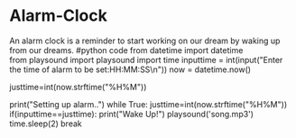 # Alarm-Clock
An alarm clock is a reminder to start working on our dream by waking up from our dreams.
#python code
from datetime import datetime   
from playsound import playsound
import time
inputtime = int(input("Enter the time of alarm to be set:HH:MM:SS\n"))
now = datetime.now()

justtime=int(now.strftime("%H%M"))

print("Setting up alarm..")
while True:
    justtime=int(now.strftime("%H%M"))
    if(inputtime==justtime):
        print("Wake Up!")
        playsound('song.mp3')
        time.sleep(2)
        break

